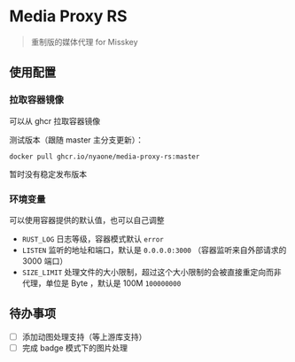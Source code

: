 # Media Proxy RS

> 重制版的媒体代理 for Misskey

## 使用配置

### 拉取容器镜像

可以从 ghcr 拉取容器镜像

测试版本（跟随 master 主分支更新）：

```shell
docker pull ghcr.io/nyaone/media-proxy-rs:master
```

暂时没有稳定发布版本

### 环境变量

可以使用容器提供的默认值，也可以自己调整

- `RUST_LOG` 日志等级，容器模式默认 `error`
- `LISTEN` 监听的地址和端口，默认是 `0.0.0.0:3000` （容器监听来自外部请求的 3000 端口）
- `SIZE_LIMIT` 处理文件的大小限制，超过这个大小限制的会被直接重定向而非代理，单位是 Byte ，默认是 100M `100000000`

## 待办事项

- [ ] 添加动图处理支持（等上游库支持）
- [ ] 完成 badge 模式下的图片处理
